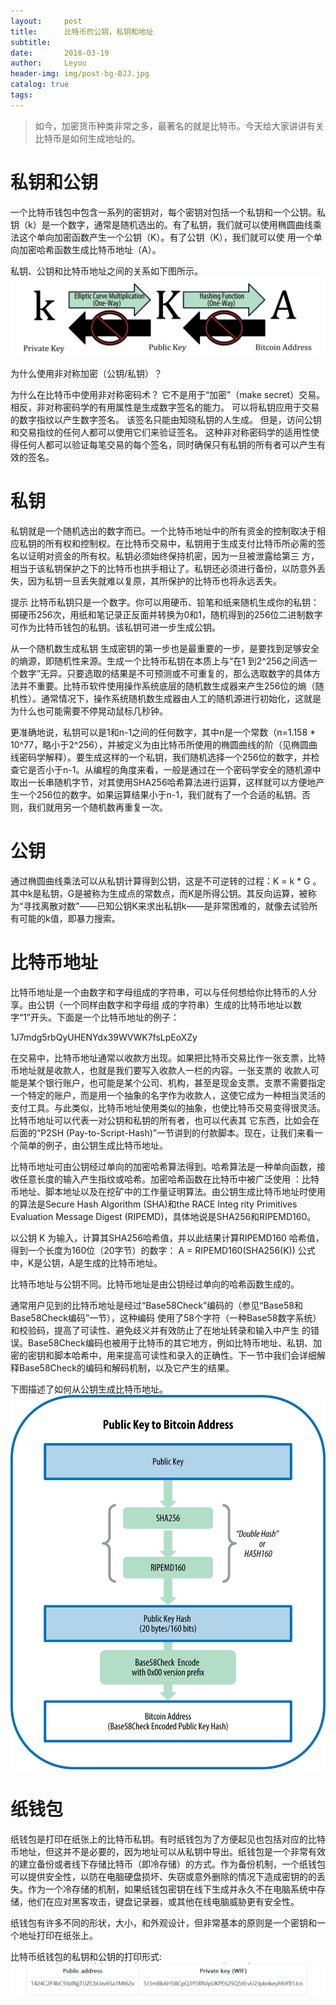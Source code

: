 ```yaml
---
layout:     post
title:      比特币的公钥，私钥和地址
subtitle:   
date:       2018-03-19
author:     Leyou
header-img: img/post-bg-BJJ.jpg
catalog: true
tags:
---
```


> 如今，加密货币种类非常之多，最著名的就是比特币。今天给大家讲讲有关比特币是如何生成地址的。

# 私钥和公钥

一个比特币钱包中包含一系列的密钥对，每个密钥对包括一个私钥和一个公钥。私钥（k）是一个数字，通常是随机选出的。有了私钥，我们就可以使用椭圆曲线乘法这个单向加密函数产生一个公钥（K）。有了公钥（K），我们就可以使 用一个单向加密哈希函数生成比特币地址（A）。

私钥、公钥和比特币地址之间的关系如下图所示。
![](../img/private-public-address.png)


为什么使用非对称加密（公钥/私钥）？

为什么在比特币中使用非对称密码术？ 它不是用于“加密”（make secret）交易。 相反，非对称密码学的有用属性是生成数字签名的能力。 可以将私钥应用于交易的数字指纹以产生数字签名。 该签名只能由知晓私钥的人生成。 但是，访问公钥和交易指纹的任何人都可以使用它们来验证签名。 这种非对称密码学的适用性使得任何人都可以验证每笔交易的每个签名，同时确保只有私钥的所有者可以产生有效的签名。

# 私钥

私钥就是一个随机选出的数字而已。一个比特币地址中的所有资金的控制取决于相应私钥的所有权和控制权。在比特币交易中，私钥用于生成支付比特币所必需的签名以证明对资金的所有权。私钥必须始终保持机密，因为一旦被泄露给第三 方，相当于该私钥保护之下的比特币也拱手相让了。私钥还必须进行备份，以防意外丢失，因为私钥一旦丢失就难以复原，其所保护的比特币也将永远丢失。

提示 比特币私钥只是一个数字。你可以用硬币、铅笔和纸来随机生成你的私钥：掷硬币256次，用纸和笔记录正反面并转换为0和1，随机得到的256位二进制数字可作为比特币钱包的私钥。该私钥可进一步生成公钥。

从一个随机数生成私钥 生成密钥的第一步也是最重要的一步，是要找到足够安全的熵源，即随机性来源。生成一个比特币私钥在本质上与“在1 到2^256之间选一个数字”无异。只要选取的结果是不可预测或不可重复的，那么选取数字的具体方法并不重要。比特币软件使用操作系统底层的随机数生成器来产生256位的熵（随机性）。通常情况下，操作系统随机数生成器由人工的随机源进行初始化，这就是为什么也可能需要不停晃动鼠标几秒钟。

更准确地说，私钥可以是1和n-1之间的任何数字，其中n是一个常数（n=1.158 * 10^77，略小于2^256），并被定义为由比特币所使用的椭圆曲线的阶（见椭圆曲线密码学解释）。要生成这样的一个私钥，我们随机选择一个256位的数字，并检查它是否小于n-1。从编程的角度来看，一般是通过在一个密码学安全的随机源中取出一长串随机字节，对其使用SHA256哈希算法进行运算，这样就可以方便地产生一个256位的数字。如果运算结果小于n-1，我们就有了一个合适的私钥。否则，我们就用另一个随机数再重复一次。

# 公钥

通过椭圆曲线乘法可以从私钥计算得到公钥，这是不可逆转的过程：K = k * G 。其中k是私钥，G是被称为生成点的常数点，而K是所得公钥。其反向运算，被称为“寻找离散对数”——已知公钥K来求出私钥k——是非常困难的，就像去试验所有可能的k值，即暴力搜索。

# 比特币地址

比特币地址是一个由数字和字母组成的字符串，可以与任何想给你比特币的人分享。由公钥（一个同样由数字和字母组 成的字符串）生成的比特币地址以数字“1”开头。下面是一个比特币地址的例子：

1J7mdg5rbQyUHENYdx39WVWK7fsLpEoXZy

在交易中，比特币地址通常以收款方出现。如果把比特币交易比作一张支票，比特币地址就是收款人，也就是我们要写入收款人一栏的内容。一张支票的 收款人可能是某个银行账户，也可能是某个公司、机构，甚至是现金支票。支票不需要指定一个特定的账户，而是用一个抽象的名字作为收款人，这使它成为一种相当灵活的支付工具。与此类似，比特币地址使用类似的抽象，也使比特币交易变得很灵活。比特币地址可以代表一对公钥和私钥的所有者，也可以代表其 它东西，比如会在后面的“P2SH (Pay-to-Script-Hash)”一节讲到的付款脚本。现在，让我们来看一个简单的例子，由公钥生成比特币地址。

比特币地址可由公钥经过单向的加密哈希算法得到。哈希算法是一种单向函数，接收任意长度的输入产生指纹或哈希。加密哈希函数在比特币中被广泛使用 ：比特币地址、脚本地址以及在挖矿中的工作量证明算法。由公钥生成比特币地址时使用的算法是Secure Hash Algorithm (SHA)和the RACE Integ rity Primitives Evaluation Message Digest (RIPEMD)，具体地说是SHA256和RIPEMD160。

以公钥 K 为输入，计算其SHA256哈希值，并以此结果计算RIPEMD160 哈希值，得到一个长度为160位（20字节）的数字：
A = RIPEMD160(SHA256(K))
公式中，K是公钥，A是生成的比特币地址。

比特币地址与公钥不同。比特币地址是由公钥经过单向的哈希函数生成的。

通常用户见到的比特币地址是经过“Base58Check”编码的（参见“Base58和Base58Check编码”一节），这种编码 使用了58个字符（一种Base58数字系统）和校验码，提高了可读性、避免歧义并有效防止了在地址转录和输入中产生 的错误。Base58Check编码也被用于比特币的其它地方，例如比特币地址、私钥、加密的密钥和脚本哈希中，用来提高可读性和录入的正确性。下一节中我们会详细解释Base58Check的编码和解码机制，以及它产生的结果。

下图描述了如何从公钥生成比特币地址。
![](../img/BitCoinAddress.png)

# 纸钱包

纸钱包是打印在纸张上的比特币私钥。有时纸钱包为了方便起见也包括对应的比特币地址，但这并不是必要的，因为地址可以从私钥中导出。纸钱包是一个非常有效的建立备份或者线下存储比特币（即冷存储）的方式。作为备份机制，一个纸钱包可以提供安全性，以防在电脑硬盘损坏、失窃或意外删除的情况下造成密钥的的丢失。作为一个冷存储的机制，如果纸钱包密钥在线下生成并永久不在电脑系统中存储，他们在应对黑客攻击，键盘记录器，或其他在线电脑威胁更有安全性。

纸钱包有许多不同的形状，大小，和外观设计，但非常基本的原则是一个密钥和一个地址打印在纸张上。

比特币纸钱包的私钥和公钥的打印形式:
![](../img/paper_wallet.png)
